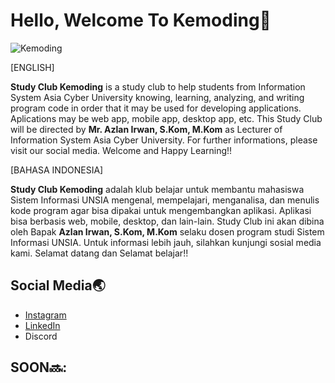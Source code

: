 # Hello, Welcome To Kemoding👋
![Kemoding](https://user-images.githubusercontent.com/93067674/138583597-93201a50-84d7-4f5e-84ed-debcb2ccc810.png)

[ENGLISH]

**Study Club Kemoding** is a study club to help students from Information System Asia Cyber University knowing, learning, analyzing, and writing program code in order that it may be used for developing applications. Aplications may be web app, mobile app, desktop app, etc. This Study Club will be directed by **Mr. Azlan Irwan, S.Kom, M.Kom** as Lecturer of Information System Asia Cyber University. For further informations, please visit our social media. Welcome and Happy Learning!!

[BAHASA INDONESIA]

**Study Club Kemoding** adalah klub belajar untuk membantu mahasiswa Sistem Informasi UNSIA mengenal, mempelajari, menganalisa, dan menulis kode program agar bisa dipakai untuk mengembangkan aplikasi. Aplikasi bisa berbasis web, mobile, desktop, dan lain-lain. Study Club ini akan dibina oleh Bapak **Azlan Irwan, S.Kom, M.Kom** selaku dosen program studi Sistem Informasi UNSIA. Untuk informasi lebih jauh, silahkan kunjungi sosial media kami. Selamat datang dan Selamat belajar!!

## Social Media🌏
- [Instagram](https://www.instagram.com/kemoding/)
- [LinkedIn](https://www.linkedin.com/in/kemoding-unsia)
- Discord

## SOON🔜:



<!---
KemodingSI-UNSIA/KemodingSI-UNSIA is a ✨ special ✨ repository because its `README.md` (this file) appears on your GitHub profile.
You can click the Preview link to take a look at your changes.
--->
